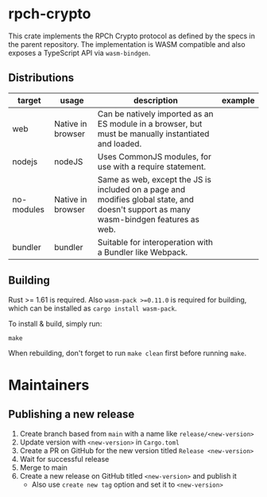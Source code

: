 # rpch-crypto

This crate implements the RPCh Crypto protocol as defined by the specs in the parent repository.
The implementation is WASM compatible and also exposes a TypeScript API via `wasm-bindgen`.

## Distributions

| target     | usage             | description                                                                                                                           | example |
| ---------- | ----------------- | ------------------------------------------------------------------------------------------------------------------------------------- | ------- |
| web        | Native in browser | Can be natively imported as an ES module in a browser, but must be manually instantiated and loaded.                                  |
| nodejs     | nodeJS            | Uses CommonJS modules, for use with a require statement.                                                                              |
| no-modules | Native in browser | Same as web, except the JS is included on a page and modifies global state, and doesn't support as many wasm-bindgen features as web. |
| bundler    | bundler           | Suitable for interoperation with a Bundler like Webpack.                                                                              |

## Building

Rust >= 1.61 is required. Also `wasm-pack >=0.11.0` is required for building, which can be installed as `cargo install wasm-pack`.

To install & build, simply run:

`make`

When rebuilding, don't forget to run `make clean` first before running `make`.

# Maintainers

## Publishing a new release

1. Create branch based from `main` with a name like `release/<new-version>`
2. Update version with `<new-version>` in `Cargo.toml`
3. Create a PR on GitHub for the new version titled `Release <new-version>`
4. Wait for successful release
5. Merge to main
6. Create a new release on GitHub titled `<new-version>` and publish it
   - Also use `create new tag` option and set it to `<new-version>`
